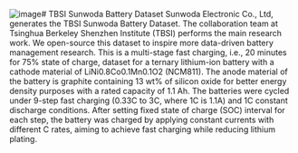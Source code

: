 ![image](https://github.com/terencetaothucb/TBSI-Sunwoda-Battery-Dataset/assets/161430150/a07f95f7-c0cc-4219-8ea7-f4924ec6dfbb)# TBSI Sunwoda Battery Dataset
Sunwoda Electronic Co., Ltd, generates the TBSI Sunwoda Battery Dataset. The collaboration team at Tsinghua Berkeley Shenzhen Institute (TBSI) performs the main research work. We open-source this dataset to inspire more data-driven battery management research.
This is a multi-stage fast charging, i.e., 20 minutes for 75% state of charge, dataset for a ternary lithium-ion battery with a cathode material of LiNi0.8Co0.1Mn0.1O2 (NCM811). The anode material of the battery is graphite containing 13 wt% of silicon oxide for better energy density purposes with a rated capacity of 1.1 Ah. The batteries were cycled under 9-step fast charging (0.33C to 3C, where 1C is 1.1A) and 1C constant discharge conditions. After setting fixed state of charge (SOC) interval for each step, the battery was charged by applying constant currents with different C rates, aiming to achieve fast charging while reducing lithium plating.


